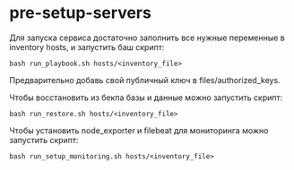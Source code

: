 # pre-setup-servers

Для запуска сервиса достаточно заполнить все нужные переменные в inventory hosts, и запустить баш скрипт:
```
bash run_playbook.sh hosts/<inventory_file>
```
Предварительно добавь свой публичный ключ в files/authorized_keys.

Чтобы восстановить из бекпа базы и данные можно запустить скрипт:
```
bash run_restore.sh hosts/<inventory_file>
```
Чтобы установить node_exporter и filebeat для мониторинга можно запустить скрипт:
```
bash run_setup_monitoring.sh hosts/<inventory_file>
```
